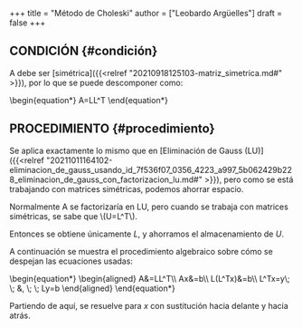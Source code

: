 +++
title = "Método de Choleski"
author = ["Leobardo Argüelles"]
draft = false
+++

## CONDICIÓN {#condición}

A debe ser [simétrica]({{<relref "20210918125103-matriz_simetrica.md#" >}}), por lo que se puede descomponer como:

\begin{equation\*}
A=LL^T
\end{equation\*}


## PROCEDIMIENTO {#procedimiento}

Se aplica exactamente lo mismo que en [Eliminación de Gauss (LU)]({{<relref "20211011164102-eliminacion_de_gauss_usando_id_7f536f07_0356_4223_a997_5b062429b228_eliminacion_de_gauss_con_factorizacion_lu.md#" >}}), pero como
se está trabajando con matrices simétricas, podemos ahorrar espacio.

Normalmente A se factorizaría en LU, pero cuando se trabaja con matrices
simétricas, se sabe que \\(U=L^T\\).

Entonces se obtiene únicamente _L_, y ahorramos el almacenamiento de _U_.

A continuación se muestra el procedimiento algebraico sobre cómo se
despejan las ecuaciones usadas:

\begin{equation\*}
\begin{aligned}
A&=LL^T\\\\
Ax&=b\\\\
L(L^Tx)&=b\\\\
L^Tx=y\\; \\; &, \\; \\; Ly=b
\end{aligned}
\end{equation\*}

Partiendo de aquí, se resuelve para _x_ con sustitución hacia delante y
hacia atrás.
